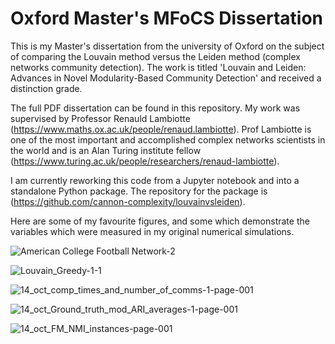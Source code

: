 # Oxford Master's MFoCS Dissertation

This is my Master's dissertation from the university of Oxford on the subject of comparing the Louvain method versus the Leiden method (complex networks community detection). The work is titled 'Louvain and Leiden: Advances in Novel Modularity-Based Community Detection' and received a distinction grade.

The full PDF dissertation can be found in this repository. My work was supervised by Professor Renauld Lambiotte (https://www.maths.ox.ac.uk/people/renaud.lambiotte). Prof Lambiotte is one of the most important and accomplished complex networks scientists in the world and is an Alan Turing institute fellow (https://www.turing.ac.uk/people/researchers/renaud-lambiotte). 


I am currently reworking this code from a Jupyter notebook and into a standalone Python package. The repository for the package is (https://github.com/cannon-complexity/louvainvsleiden).

Here are some of my favourite figures, and some which demonstrate the variables which were measured in my original numerical simulations. 

![American College Football Network-2](https://user-images.githubusercontent.com/121244309/218274674-0b06321e-96cf-4de2-8126-d5fa05479422.jpg)

![Louvain_Greedy-1-1](https://user-images.githubusercontent.com/121244309/218274685-97af9f30-188d-4031-8ef4-30ccc0f1997b.jpg)

![14_oct_comp_times_and_number_of_comms-1-page-001](https://user-images.githubusercontent.com/121244309/218274698-2c06f549-3172-42b7-abc5-04b8f28c3417.jpg)

![14_oct_Ground_truth_mod_ARI_averages-1-page-001](https://user-images.githubusercontent.com/121244309/218274701-d60ceb48-caf4-4e03-97a4-092470b95506.jpg)

![14_oct_FM_NMI_instances-page-001](https://user-images.githubusercontent.com/121244309/218274704-c3a4a9b6-9911-4b83-8921-d07ad9c43a7f.jpg)
